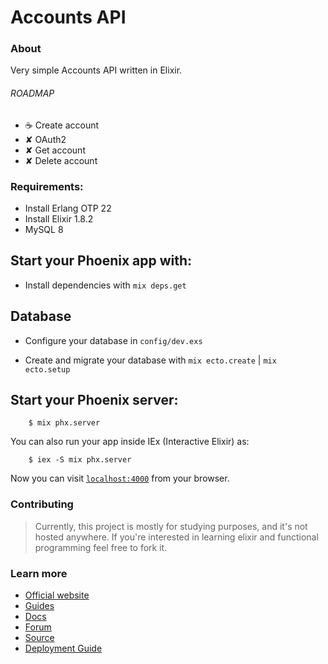 # Accounts API

### About

Very simple Accounts API written in Elixir.
 
###### ROADMAP

- ︎☕️ Create account
- ✘ OAuth2
- ✘ Get account
- ✘ Delete account

### Requirements:

- Install Erlang OTP 22
- Install Elixir 1.8.2
- MySQL 8

## Start your Phoenix app with:

* Install dependencies with `mix deps.get`

## Database

* Configure your database in `config/dev.exs`

* Create and migrate your database with `mix ecto.create` | `mix ecto.setup`

## Start your Phoenix server:

```
    $ mix phx.server
```

You can also run your app inside IEx (Interactive Elixir) as:

```
    $ iex -S mix phx.server
```

Now you can visit [`localhost:4000`](http://localhost:4000) from your browser.

### Contributing

> Currently, this project is mostly for studying purposes, and it's not hosted anywhere.
> If you're interested in learning elixir and functional programming feel free to fork it.

### Learn more

  * [Official website](https://www.phoenixframework.org)
  * [Guides](https://hexdocs.pm/phoenix/overview.html)
  * [Docs](https://hexdocs.pm/phoenix)
  * [Forum](https://elixirforum.com/c/phoenix-forum)
  * [Source](https://github.com/phoenixframework/phoenix)
  * [Deployment Guide](https://hexdocs.pm/phoenix/deployment.html)

